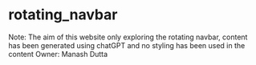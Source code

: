 # rotating_navbar
Note: The aim of this website only exploring the rotating navbar, content has been generated using chatGPT and no styling has been used in the content
Owner: Manash Dutta
